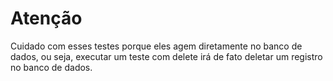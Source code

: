 ﻿# Atenção

Cuidado com esses testes porque eles agem diretamente no banco de dados, ou seja, executar um teste com delete irá de fato deletar um registro no banco de dados.
